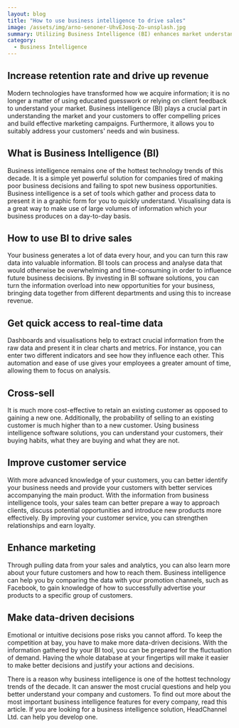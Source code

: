```yaml
---
layout: blog
title: "How to use business intelligence to drive sales"
image: /assets/img/arno-senoner-UhvEJosq-Zo-unsplash.jpg
summary: Utilizing Business Intelligence (BI) enhances market understanding, customer insight, and decision-making, driving sales, improving service, and increasing retention for sustainable revenue growth.
category:
  - Business Intelligence 
---
```


## Increase retention rate and drive up revenue
Modern technologies have transformed how we acquire information; it is no longer a matter of using educated guesswork or relying on client feedback to understand your market. Business intelligence (BI) plays a crucial part in understanding the market and your customers to offer compelling prices and build effective marketing campaigns. Furthermore, it allows you to suitably address your customers' needs and win business.

## What is Business Intelligence (BI)
Business intelligence remains one of the hottest technology trends of this decade. It is a simple yet powerful solution for companies tired of making poor business decisions and failing to spot new business opportunities. Business intelligence is a set of tools which gather and process data to present it in a graphic form for you to quickly understand. Visualising data is a great way to make use of large volumes of information which your business produces on a day-to-day basis.

## How to use BI to drive sales
Your business generates a lot of data every hour, and you can turn this raw data into valuable information. BI tools can process and analyse data that would otherwise be overwhelming and time-consuming in order to influence future business decisions. By investing in BI software solutions, you can turn the information overload into new opportunities for your business, bringing data together from different departments and using this to increase revenue.

## Get quick access to real-time data
Dashboards and visualisations help to extract crucial information from the raw data and present it in clear charts and metrics. For instance, you can enter two different indicators and see how they influence each other. This automation and ease of use gives your employees a greater amount of time, allowing them to focus on analysis.

## Cross-sell
It is much more cost-effective to retain an existing customer as opposed to gaining a new one. Additionally, the probability of selling to an existing customer is much higher than to a new customer. Using business intelligence software solutions, you can understand your customers, their buying habits, what they are buying and what they are not.

## Improve customer service
With more advanced knowledge of your customers, you can better identify your business needs and provide your customers with better services accompanying the main product. With the information from business intelligence tools, your sales team can better prepare a way to approach clients, discuss potential opportunities and introduce new products more effectively. By improving your customer service, you can strengthen relationships and earn loyalty.

## Enhance marketing
Through pulling data from your sales and analytics, you can also learn more about your future customers and how to reach them. Business intelligence can help you by comparing the data with your promotion channels, such as Facebook, to gain knowledge of how to successfully advertise your products to a specific group of customers.

## Make data-driven decisions
Emotional or intuitive decisions pose risks you cannot afford. To keep the competition at bay, you have to make more data-driven decisions. With the information gathered by your BI tool, you can be prepared for the fluctuation of demand. Having the whole database at your fingertips will make it easier to make better decisions and justify your actions and decisions.

There is a reason why business intelligence is one of the hottest technology trends of the decade. It can answer the most crucial questions and help you better understand your company and customers. To find out more about the most important business intelligence features for every company, read this article. If you are looking for a business intelligence solution, HeadChannel Ltd. can help you develop one.
